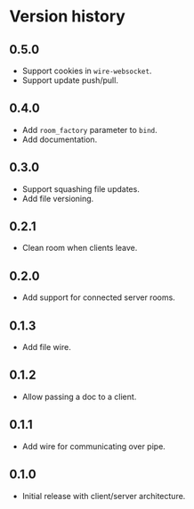 # Version history

## 0.5.0

- Support cookies in `wire-websocket`.
- Support update push/pull.

## 0.4.0

- Add `room_factory` parameter to `bind`.
- Add documentation.

## 0.3.0

- Support squashing file updates.
- Add file versioning.

## 0.2.1

- Clean room when clients leave.

## 0.2.0

- Add support for connected server rooms.

## 0.1.3

- Add file wire.

## 0.1.2

- Allow passing a doc to a client.

## 0.1.1

- Add wire for communicating over pipe.

## 0.1.0

- Initial release with client/server architecture.
